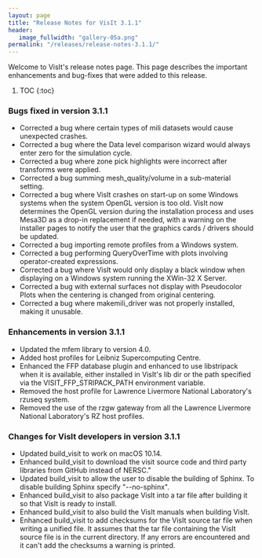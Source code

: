 ```yaml
---
layout: page
title: "Release Notes for VisIt 3.1.1"
header:
   image_fullwidth: "gallery-05a.png"
permalink: "/releases/release-notes-3.1.1/"
---
```


Welcome to VisIt's release notes page. This page describes the important
enhancements and bug-fixes that were added to this release.

1. TOC
{:toc}

### Bugs fixed in version 3.1.1

* Corrected a bug where certain types of mili datasets would cause unexpected crashes.
* Corrected a bug where the Data level comparison wizard would always enter zero for the simulation cycle.
* Corrected a bug where zone pick highlights were incorrect after transforms were applied.
* Corrected a bug summing mesh_quality/volume in a sub-material setting.
* Corrected a bug where VisIt crashes on start-up on some Windows systems when the system OpenGL version is too old. VisIt now determines the OpenGL version during the installation process and uses Mesa3D as a drop-in replacement if needed, with a warning on the installer pages to notify the user that the graphics cards / drivers should be updated.
* Corrected a bug importing remote profiles from a Windows system.
* Corrected a bug performing QueryOverTime with plots involving operator-created expressions.
* Corrected a bug where VisIt would only display a black window when displaying on a Windows system running the XWin-32 X Server.
* Corrected a bug with external surfaces not display with Pseudocolor Plots when the centering is changed from original centering.
* Corrected a bug where makemili_driver was not properly installed, making it unusable.

### Enhancements in version 3.1.1

* Updated the mfem library to version 4.0.
* Added host profiles for Leibniz Supercomputing Centre.
* Enhanced the FFP database plugin and enhanced to use libstripack when it is available, either installed in VisIt's lib dir or the path specified via the VISIT_FFP_STRIPACK_PATH environment variable.
* Removed the host profile for Lawrence Livermore National Laboratory's rzuseq system.
* Removed the use of the rzgw gateway from all the Lawrence Livermore National Laboratory's RZ host profiles.

### Changes for VisIt developers in version 3.1.1

* Updated build_visit to work on macOS 10.14.
* Enhanced build_visit to download the visit source code and third party libraries from GitHub instead of NERSC."
* Updated build_visit to allow the user to disable the building of Sphinx. To disable building Sphinx specify "--no-sphinx".
* Enhanced build_visit to also package VisIt into a tar file after building it so that VisIt is ready to install.
* Enhanced build_visit to also build the VisIt manuals when building VisIt.
* Enhanced build_visit to add checksums for the VisIt source tar file when writing a unified file. It assumes that the tar file containing the VisIt source file is in the current directory. If any errors are encountered and it can't add the checksums a warning is printed.
